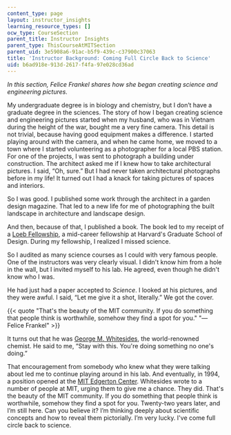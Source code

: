 ```yaml
---
content_type: page
layout: instructor_insights
learning_resource_types: []
ocw_type: CourseSection
parent_title: Instructor Insights
parent_type: ThisCourseAtMITSection
parent_uid: 3e5908a6-91ac-b5f9-439c-c37900c37063
title: 'Instructor Background: Coming Full Circle Back to Science'
uid: b6ad918e-913d-2617-f4fa-97e028cd36ad
---
```


_In this section, Felice Frankel shares how she began creating science and engineering pictures._

My undergraduate degree is in biology and chemistry, but I don’t have a graduate degree in the sciences. The story of how I began creating science and engineering pictures started when my husband, who was in Vietnam during the height of the war, bought me a very fine camera. This detail is not trivial, because having good equipment makes a difference. I started playing around with the camera, and when he came home, we moved to a town where I started volunteering as a photographer for a local PBS station. For one of the projects, I was sent to photograph a building under construction. The architect asked me if I knew how to take architectural pictures. I said, “Oh, sure.” But I had never taken architectural photographs before in my life! It turned out I had a knack for taking pictures of spaces and interiors.

So I was good. I published some work through the architect in a garden design magazine. That led to a new life for me of photographing the built landscape in architecture and landscape design.

And then, because of that, I published a book. The book led to my receipt of a [Loeb Fellowship](http://www.gsd.harvard.edu/loeb-fellowship/), a mid-career fellowship at Harvard's Graduate School of Design. During my fellowship, I realized I missed science.

So I audited as many science courses as I could with very famous people. One of the instructors was very clearly visual. I didn't know him from a hole in the wall, but I invited myself to his lab. He agreed, even though he didn't know who I was.

He had just had a paper accepted to _Science_. I looked at his pictures, and they were awful. I said, “Let me give it a shot, literally.” We got the cover.

{{< quote "That's the beauty of the MIT community. If you do something that people think is worthwhile, somehow they find a spot for you." "— Felice Frankel" >}}

It turns out that he was [George M. Whitesides](https://chemistry.harvard.edu/people/george-whitesides), the world-renowned chemist. He said to me, “Stay with this. You're doing something no one's doing.”

That encouragement from somebody who knew what they were talking about led me to continue playing around in his lab. And eventually, in 1994, a position opened at the [MIT Edgerton Center](https://edgerton.mit.edu/). Whitesides wrote to a number of people at MIT, urging them to give me a chance. They did. That's the beauty of the MIT community. If you do something that people think is worthwhile, somehow they find a spot for you. Twenty-two years later, and I’m still here. Can you believe it? I’m thinking deeply about scientific concepts and how to reveal them pictorially. I’m very lucky. I've come full circle back to science.